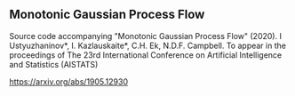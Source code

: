 ## Monotonic Gaussian Process Flow

Source code accompanying "Monotonic Gaussian Process Flow" (2020). I Ustyuzhaninov*, I. Kazlauskaite*, C.H. Ek, N.D.F. Campbell. 
To appear in the proceedings of The 23rd International Conference on Artificial Intelligence and Statistics (AISTATS)

https://arxiv.org/abs/1905.12930
